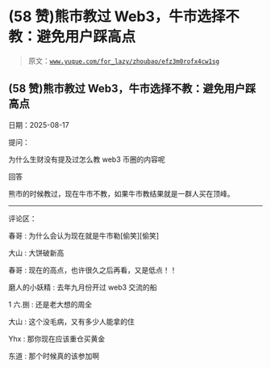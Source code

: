 # (58 赞)熊市教过 Web3，牛市选择不教：避免用户踩高点

> 原文：[`www.yuque.com/for_lazy/zhoubao/efz3m0rofx4cw1sg`](https://www.yuque.com/for_lazy/zhoubao/efz3m0rofx4cw1sg)

## (58 赞)熊市教过 Web3，牛市选择不教：避免用户踩高点

日期：2025-08-17

提问：

为什么生财没有提及过怎么教 web3 币圈的内容呢

回答

熊市的时候教过，现在牛市不教，如果牛市教结果就是一群人买在顶峰。

* * *

评论区：

春哥 : 为什么会认为现在就是牛市勒[偷笑][偷笑]

大山 : 大饼破新高

春哥 : 现在的高点，也许很久之后再看，又是低点！！

磨人的小妖精 : 去年九月份开过 web3 交流的船

1 六.捌 : 还是老大想的周全

大山 : 这个没毛病，又有多少人能拿的住

Yhx : 那你现在应该重仓买黄金

东道 : 那个时候真的该参加啊